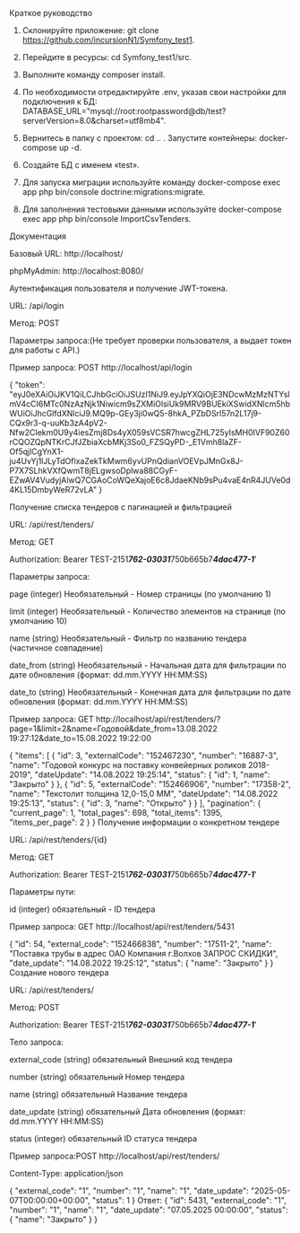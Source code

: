 Краткое руководство

1. Склонируйте приложение: git clone https://github.com/incursionN1/Symfony_test1.

2. Перейдите в ресурсы: cd Symfony_test1/src.

3. Выполните команду composer install.

4. По необходимости отредактируйте .env, указав свои настройки для подключения к БД: DATABASE_URL="mysql://root:rootpassword@db/test?serverVersion=8.0&charset=utf8mb4".

5. Вернитесь в папку с проектом: cd .. . Запустите контейнеры: docker-compose up -d.

6. Создайте БД с именем «test».

7. Для запуска миграции используйте команду docker-compose exec app php bin/console doctrine:migrations:migrate.

8. Для заполнения тестовыми данными используйте docker-compose exec app php bin/console ImportCsvTenders.

Документация

Базовый URL: http://localhost/

phpMyAdmin: http://localhost:8080/

Аутентификация пользователя и получение JWT-токена.

URL: /api/login

Метод: POST

Параметры запроса:(Не требует проверки пользователя, а выдает токен для работы с API.)

Пример запроса: POST http://localhost/api/login

{
  "token": "eyJ0eXAiOiJKV1QiLCJhbGciOiJSUzI1NiJ9.eyJpYXQiOjE3NDcwMzMzNTYsImV4cCI6MTc0NzAzNjk1Niwicm9sZXMiOlsiUk9MRV9BUEkiXSwidXNlcm5hbWUiOiJhcGlfdXNlciJ9.MQ9p-GEy3ji0wQ5-8hkA_PZbDSrl57n2L17j9-CQx9r3-q-uuKb3zA4pV2-Nfw2CIekm0U9y4iesZmj8Ds4yX059sVCSR7hwcgZHL725yIsMH0IVF90Z60rCQOZQpNTKrCJfJZbiaXcbMKj3So0_FZSQyPD-_E1Vmh8laZF-Of5qjlCgYnX1-ju4UvYj1lJLyTdOflxaZekTkMwm6yvUPnQdianVOEVpJMnGx8J-P7X7SLhkVXfQwmT8jELgwsoDplwa88CGyF-EZwAV4VudyjAlwQ7CGAoCoWQeXajoE6c8JdaeKNb9sPu4vaE4nR4JUVe0d4KL15DmbyWeR72vLA"
}

Получение списка тендеров с пагинацией и фильтрацией

URL: /api/rest/tenders/

Метод: GET

Authorization: Bearer TEST-2151*********762-03031*********750b665b7*********4dac477-1*********'

Параметры запроса:

page        (integer)	  Необязательный   - Номер страницы (по умолчанию 1)

limit	    (integer)	  Необязательный   - Количество элементов на странице (по умолчанию 10)

name	    (string)	  Необязательный   - Фильтр по названию тендера (частичное совпадение)

date_from	(string)      Необязательный   - Начальная дата для фильтрации по дате обновления (формат: dd.mm.YYYY HH:MM:SS)

date_to	    (string)	  Необязательный   - Конечная дата для фильтрации по дате обновления (формат: dd.mm.YYYY HH:MM:SS)

Пример запроса: GET http://localhost/api/rest/tenders/?page=1&limit=2&name=Годовой&date_from=13.08.2022 19:27:12&date_to=15.08.2022 19:22:00


{
    "items": [
        {
            "id": 3,
            "externalCode": "152467230",
            "number": "16887-3",
            "name": "Годовой конкурс на поставку конвейерных роликов 2018-2019",
            "dateUpdate": "14.08.2022 19:25:14",
            "status": {
                "id": 1,
                "name": "Закрыто"
            }
        },
        {
            "id": 5,
            "externalCode": "152466906",
            "number": "17358-2",
            "name": "Текстолит толщина 12,0-15,0 ММ",
            "dateUpdate": "14.08.2022 19:25:13",
            "status": {
                "id": 3,
                "name": "Открыто"
            }
        }
    ],
    "pagination": {
        "current_page": 1,
        "total_pages": 698,
        "total_items": 1395,
        "items_per_page": 2
    }
}
Получение информации о конкретном тендере

URL: /api/rest/tenders/{id}

Метод: GET

Authorization: Bearer TEST-2151*********762-03031*********750b665b7*********4dac477-1*********'

Параметры пути:

id	(integer)	обязательный -	ID тендера

Пример запроса: GET http://localhost/api/rest/tenders/5431

{
    "id": 54,
    "external_code": "152466838",
    "number": "17511-2",
    "name": "Поставка трубы в адрес ОАО Компания г.Волхов ЗАПРОС СКИДКИ",
    "date_update": "14.08.2022 19:25:12",
    "status": {
        "name": "Закрыто"
    }
}
Создание нового тендера

URL: /api/rest/tenders/

Метод: POST

Authorization: Bearer TEST-2151*********762-03031*********750b665b7*********4dac477-1*********'

Тело запроса:

external_code  (string)	  обязательный	Внешний код тендера	

number	       (string)	  обязательный	Номер тендера	

name	         (string)	  обязательный	Название тендера	

date_update	   (string)	  обязательный	Дата обновления (формат: dd.mm.YYYY HH:MM:SS)

status	       (integer)	обязательный	ID статуса тендера

Пример запроса:POST http://localhost/api/rest/tenders/

Content-Type: application/json

{
    "external_code": "1",
    "number": "1",
    "name": "1",
    "date_update": "2025-05-07T00:00:00+00:00",
    "status": 1
}
Ответ:
{
    "id": 5431,
    "external_code": "1",
    "number": "1",
    "name": "1",
    "date_update": "07.05.2025 00:00:00",
    "status": {
        "name": "Закрыто"
    }
}
